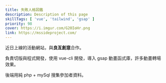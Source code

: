 ```yaml
---
title: 失敗人格図鑑
description: Description of this page
skillTags: [ 'vue', 'tailwind', 'gsap' ]
priority: 98
cover: https://i.imgur.com/G20IoHr.png
link: https://mssideproject.com/
---
```


近日上線的活動網站，與**良亙創意**合作。

負責切版與程式開發，使用 vue-cli 開發，導入 gsap 動畫函式庫，許多動畫轉場效果。

後端用純 php + mySql 搜集參加者資料。
